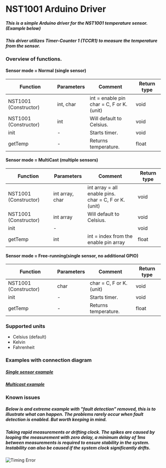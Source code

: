 # NST1001 Arduino Driver

##### This is a simple Arduino driver for the NST1001 temperature sensor. (Example below)

##### This driver utilizes Timer-Counter 1 (TCCR1) to measure the temperature from the sensor.

### Overview of functions.

#### Sensor mode = Normal (single sensor)

| Function              | Parameters | Comment                                        | Return type |
| --------------------- | ---------- | ---------------------------------------------- | ----------- |
| NST1001 (Constructor) | int, char  | int = enable pin<br />char = C, F or K. (unit) | void        |
| NST1001 (Constructor) | int        | Will default to Celsius.                       | void        |
| init                  | -          | Starts timer.                                  | void        |
| getTemp               | -          | Returns temperature.                           | float       |



#### Sensor mode = MultiCast (multiple sensors)

| Function              | Parameters      | Comment                                                    | Return type |
| --------------------- | --------------- | ---------------------------------------------------------- | ----------- |
| NST1001 (Constructor) | int array, char | int array = all enable pins.<br />char = C, F or K. (unit) | void        |
| NST1001 (Constructor) | int array       | Will default to Celsius.                                   | void        |
| init                  | -               |                                                            | void        |
| getTemp               | int             | int = index from the enable pin array                      | float       |



#### Sensor mode = Free-running(single sensor, no additional GPIO)

| Function              | Parameters | Comment                  | Return type |
| --------------------- | ---------- | ------------------------ | ----------- |
| NST1001 (Constructor) | char       | char = C, F or K. (unit) | void        |
| init                  | -          | Starts timer.            | void        |
| getTemp               | -          | Returns temperature.     | float       |





### Supported units

- Celsius (default)
- Kelvin
- Fahrenheit 



### Examples with connection diagram

##### [Single sensor example](https://github.com/JoeyStrandnes/NST1001_Arduino-Driver/tree/master/examples/Read_Temperature)

##### [Multicast example](https://github.com/JoeyStrandnes/NST1001_Arduino-Driver/tree/master/examples/Read_Temperature_MultiCast)



### Known issues

##### Below is and extreme example with "fault detection" removed, this is to illustrate what can happen. The problems rarely occur when fault detection is enabled. But worth keeping in mind.

##### Taking rapid measurements or drifting clock. The spikes are caused by looping the measurement with zero delay, a minimum delay of 1ms between measurements is required to ensure stability in the system. Instability can also be caused if the system clock significantly drifts. 

![Timing Error](https://i.imgur.com/08EtMkI.png)